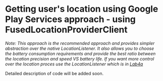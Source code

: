 # Getting user's location using Google Play Services approach - using FusedLocationProviderClient

*Note: This approach is the recommended approach and provides simpler abstraction over the native LocationListener. It also allows you to choose the battery consumption requirements and provide the best ratio between the location precision and speed VS battery life. If you want more control over the location proces use the LocationListener which is in [Lab4a](https://github.com/kkui-chi/VMIR/tree/master/Lab4a_Location_LocationListener)*

Detailed description of code will be added soon.